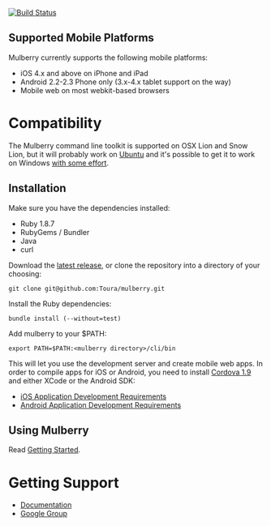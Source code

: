 [![Build Status](https://secure.travis-ci.org/Toura/mulberry.png?branch=master)](http://travis-ci.org/Toura/mulberry)


## Supported Mobile Platforms

Mulberry currently supports the following mobile platforms:

- iOS 4.x and above on iPhone and iPad
- Android 2.2-2.3 Phone only (3.x-4.x tablet support on the way)
- Mobile web on most webkit-based browsers


# Compatibility

The Mulberry command line toolkit is supported on OSX Lion and Snow Lion, but it will probably work on [Ubuntu](https://github.com/Toura/mulberry/wiki/Common-Ubuntu-Installation-Issues) and it's possible to get it to work on Windows [with some effort](https://github.com/Toura/mulberry/wiki/Windows-Installation).



## Installation

Make sure you have the dependencies installed:

- Ruby 1.8.7
- RubyGems / Bundler
- Java
- curl

Download the [latest release](https://github.com/Toura/mulberry/tags), or
 clone the repository into a directory of your choosing:

    git clone git@github.com:Toura/mulberry.git

Install the Ruby dependencies:

    bundle install (--without=test)

Add mulberry to your $PATH:

    export PATH=$PATH:<mulberry directory>/cli/bin

This will let you use the development server and create mobile web apps. In order to compile apps for iOS or Android, you need to install [Cordova 1.9](https://github.com/phonegap/phonegap/zipball/1.9.0)
and either XCode or the Android SDK:

- [iOS Application Development Requirements](https://github.com/Toura/mulberry/wiki/Requirements-for-developing-iOS-apps)
- [Android Application Development Requirements](https://github.com/Toura/mulberry/wiki/Requirements-for-developing-Android-apps)

## Using Mulberry

Read [Getting Started](https://github.com/Toura/mulberry/wiki/Getting-Started).


# Getting Support

- [Documentation](https://github.com/toura/mulberry/wiki)
- [Google Group](https://groups.google.com/forum/#!forum/toura-mulberry)
